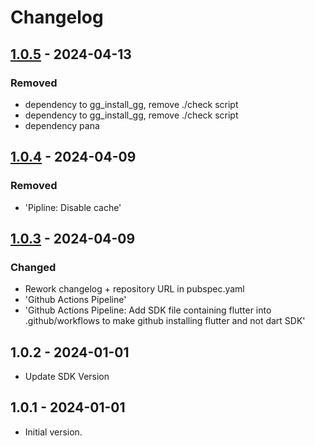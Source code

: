 # Changelog

## [1.0.5] - 2024-04-13

### Removed

- dependency to gg\_install\_gg, remove ./check script
- dependency to gg\_install\_gg, remove ./check script
- dependency pana

## [1.0.4] - 2024-04-09

### Removed

- 'Pipline: Disable cache'

## [1.0.3] - 2024-04-09

### Changed

- Rework changelog + repository URL in pubspec.yaml
- 'Github Actions Pipeline'
- 'Github Actions Pipeline: Add SDK file containing flutter into .github/workflows to make github installing flutter and not dart SDK'

## 1.0.2 - 2024-01-01

- Update SDK Version

## 1.0.1 - 2024-01-01

- Initial version.

[1.0.5]: https://github.com/inlavigo/gg_timeline/compare/1.0.4...1.0.5
[1.0.4]: https://github.com/inlavigo/gg_timeline/compare/1.0.3...1.0.4
[1.0.3]: https://github.com/inlavigo/gg_timeline/compare/1.0.2...1.0.3
